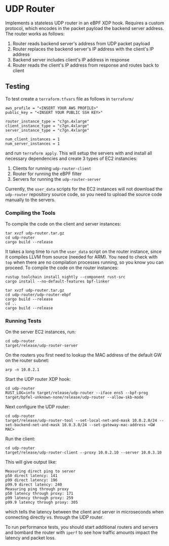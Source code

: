 # UDP Router

Implements a stateless UDP router in an eBPF XDP hook. Requires a custom protocol,
which encodes in the packet payload the backend server address. The router works
as follows:

1. Router reads backend server's address from UDP packet payload
1. Router replaces the backend server's IP address with the client's IP address
1. Backend server includes client's IP address in response
1. Router reads the client's IP address from response and routes back to client

## Testing

To test create a `terraform.tfvars` file as follows in `terraform/`

```
aws_profile = "<INSERT YOUR AWS PROFILE>"
public_key = "<INSERT YOUR PUBLIC SSH KEY>"

router_instance_type = "c7gn.4xlarge"
client_instance_type = "c7gn.4xlarge"
server_instance_type = "c7gn.4xlarge"

num_client_instances = 1
num_server_instances = 1
```

and run `terraform apply`. This will setup the servers with and install all
necessary dependencies and create 3 types of EC2 instancies:

1. Clients for running `udp-router-client`
1. Router for running the eBPF filter
1. Servers for running the `udp-router-server`

Currently, the `user_data` scripts for the EC2 instances will not download the
`udp-router` repository source code, so you need to upload the source code
manually to the servers.

### Compiling the Tools

To compile the code on the client and server instances:

```
tar xvzf udp-router.tar.gz
cd udp-router
cargo build --release
```

It takes a long time to run the `user_data` script on the router instance, since
it compiles LLVM from source (needed for ARM). You need to check with `top`
when there are no compilation processes running, so you know you can proceed.
To compile the code on the router instances:

```
rustup toolchain install nightly --component rust-src
cargo install --no-default-features bpf-linker

tar xvzf udp-router.tar.gz
cd udp-router/udp-router-ebpf
cargo build --release
cd ..
cargo build --release
```

### Running Tests

On the server EC2 instances, run:

```
cd udp-router
target/release/udp-router-server
```

On the routers you first need to lookup the MAC address of the default GW on the
router subnet:

```
arp -n 10.0.2.1
```

Start the UDP router XDP hook:

```
cd udp-router
RUST_LOG=info target/release/udp-router --iface ens5 --bpf-prog target/bpfel-unknown-none/release/udp-router --allow-skb-mode
```

Next configure the UDP router:

```
cd udp-router
target/release/udp-router-tool --set-local-net-and-mask 10.0.2.0/24 --set-backend-net-and-mask 10.0.3.0/24 --set-gateway-mac-address <GW MAC>
```

Run the client:

```
cd udp-router
target/release/udp-router-client --proxy 10.0.2.10 --server 10.0.3.10
```

This will give output like:

```
Measuring direct ping to server
p50 direct latency: 141
p99 direct latency: 196
p99.9 direct latency: 240
Measuring ping through proxy
p50 latency through proxy: 171
p99 latency through proxy: 259
p99.9 latency through proxy: 305
```

which tells the latency between the client and server in microseconds when connecting
directly vs. through the UDP router.


To run performance tests, you should start additional routers and servers and bombard
the router with `iperf` to see how traffic amounts impact the latency and packet loss.
